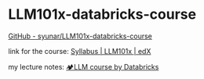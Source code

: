 # LLM101x-databricks-course
[GitHub - syunar/LLM101x-databricks-course](https://github.com/syunar/LLM101x-databricks-course)

link for the course:
[Syllabus | LLM101x | edX](https://courses.edx.org/courses/course-v1:Databricks+LLM101x+2T2023/c861b0726ce24e099ad80111145f4217/)

my lecture notes:
[🏕LLM course by Databricks](🏕LLM%20course%20by%20Databricks.md)
